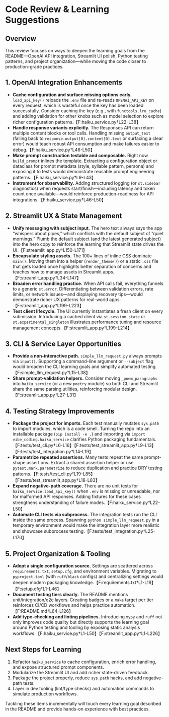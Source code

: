 # Code Review & Learning Suggestions

## Overview
This review focuses on ways to deepen the learning goals from the README—OpenAI API integration, Streamlit UI polish, Python testing patterns, and project organization—while moving the code closer to production-grade practices.

## 1. OpenAI Integration Enhancements
- **Cache configuration and surface missing options early.** `load_api_key()` reloads the `.env` file and re-reads `OPENAI_API_KEY` on every request, which is wasteful once the key has been loaded successfully. Consider caching the key (e.g., with `functools.lru_cache`) and adding validation for other knobs such as model selection to explore richer configuration patterns.【F:haiku_service.py†L22-L38】
- **Handle response variants explicitly.** The Responses API can return multiple content blocks or tool calls. Handling missing `output_text` (falling back to `response.output[0].content[0].text` or surfacing a clear error) would teach robust API consumption and make failures easier to debug.【F:haiku_service.py†L46-L50】
- **Make prompt construction testable and composable.** Right now `build_prompt` inlines the template. Extracting a configuration object or dataclass for prompt metadata (style, syllable pattern, persona) and exposing it to tests would demonstrate reusable prompt engineering patterns.【F:haiku_service.py†L9-L43】
- **Instrument for observability.** Adding structured logging (or `st.sidebar` diagnostics) when requests start/finish—including latency and token count once available—would reinforce production-readiness for API integrations.【F:haiku_service.py†L46-L50】

## 2. Streamlit UX & State Management
- **Unify messaging with subject input.** The hero text always says the app “whispers about pipes,” which conflicts with the default subject of “quiet mornings.” Plumb the default subject (and the latest generated subject) into the hero copy to reinforce the learning that Streamlit state drives the UI.【F:streamlit_app.py†L150-L171】
- **Encapsulate styling assets.** The 100+ lines of inline CSS dominate `main()`. Moving them into a helper (`render_theme()`) or a static `.css` file that gets loaded once highlights better separation of concerns and teaches how to manage assets in Streamlit apps.【F:streamlit_app.py†L34-L147】
- **Broaden error handling practice.** When API calls fail, everything funnels to a generic `st.error`. Differentiating between validation errors, rate limits, or network issues—and displaying recovery tips—would demonstrate richer UX patterns for real-world apps.【F:streamlit_app.py†L199-L223】
- **Test client lifecycle.** The UI currently instantiates a fresh client on every submission. Introducing a cached client via `st.session_state` or `st.experimental_singleton` illustrates performance tuning and resource management concepts.【F:streamlit_app.py†L199-L214】

## 3. CLI & Service Layer Opportunities
- **Provide a non-interactive path.** `simple_llm_request.py` always prompts via `input()`. Supporting a command-line argument or `--subject` flag would broaden the CLI learning goals and simplify automated testing.【F:simple_llm_request.py†L15-L38】
- **Share prompt-validation helpers.** Consider moving `_poem_paragraphs` into `haiku_service` (or a new `poetry` module) so both CLI and Streamlit share the same parsing utilities, reinforcing modular design.【F:streamlit_app.py†L27-L31】

## 4. Testing Strategy Improvements
- **Package the project for imports.** Each test manually mutates `sys.path` to import modules, which is a code smell. Turning the repo into an installable package (`pip install -e .`) and importing via `import vibe_coding.haiku_service` clarifies Python packaging fundamentals.【F:tests/test_cli.py†L6-L16】【F:tests/test_streamlit_app.py†L9-L13】【F:tests/test_integration.py†L14-L19】
- **Parametrize repeated assertions.** Many tests repeat the same prompt-shape assertions. Extract a shared assertion helper or use `pytest.mark.parametrize` to reduce duplication and practice DRY testing patterns.【F:tests/test_cli.py†L19-L85】【F:tests/test_streamlit_app.py†L18-L83】
- **Expand negative-path coverage.** There are no unit tests for `haiku_service.load_api_key()` when `.env` is missing or unreadable, nor for malformed API responses. Adding fixtures for these cases strengthens understanding of failure modes.【F:haiku_service.py†L22-L50】
- **Automate CLI tests via subprocess.** The integration tests run the CLI inside the same process. Spawning `python simple_llm_request.py` in a temporary environment would make the integration layer more realistic and showcase subprocess testing.【F:tests/test_integration.py†L25-L170】

## 5. Project Organization & Tooling
- **Adopt a single configuration source.** Settings are scattered across `requirements.txt`, `setup.cfg`, and environment variables. Migrating to `pyproject.toml` (with `ruff`/`black` configs) and centralizing settings would deepen modern packaging knowledge.【F:requirements.txt†L1-L19】【F:setup.cfg†L1-L46】
- **Document testing tiers clearly.** The README mentions unit/integration/e2e layers. Creating badges or a `make` target per tier reinforces CI/CD workflows and helps practice automation.【F:README.md†L64-L126】
- **Add type-checking and linting pipelines.** Introducing `mypy` and `ruff` not only improves code quality but directly supports the learning goal around Python testing and tooling by exposing static analysis workflows.【F:haiku_service.py†L1-L50】【F:streamlit_app.py†L1-L226】

## Next Steps for Learning
1. Refactor `haiku_service` to cache configuration, enrich error handling, and expose structured prompt components.
2. Modularize the Streamlit UI and add richer state-driven feedback.
3. Package the project properly, reduce `sys.path` hacks, and add negative-path tests.
4. Layer in dev tooling (lint/type checks) and automation commands to simulate production workflows.

Tackling these items incrementally will touch every learning goal described in the README and provide hands-on experience with best practices.
